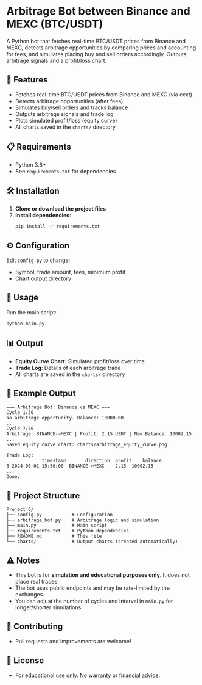 # Arbitrage Bot between Binance and MEXC (BTC/USDT)

A Python bot that fetches real-time BTC/USDT prices from Binance and MEXC, detects arbitrage opportunities by comparing prices and accounting for fees, and simulates placing buy and sell orders accordingly. Outputs arbitrage signals and a profit/loss chart.

## 🚀 Features
- Fetches real-time BTC/USDT prices from Binance and MEXC (via ccxt)
- Detects arbitrage opportunities (after fees)
- Simulates buy/sell orders and tracks balance
- Outputs arbitrage signals and trade log
- Plots simulated profit/loss (equity curve)
- All charts saved in the `charts/` directory

## 📋 Requirements
- Python 3.8+
- See `requirements.txt` for dependencies

## 🛠️ Installation
1. **Clone or download the project files**
2. **Install dependencies**:
   ```bash
   pip install -r requirements.txt
   ```

## ⚙️ Configuration
Edit `config.py` to change:
- Symbol, trade amount, fees, minimum profit
- Chart output directory

## 🎯 Usage
Run the main script:
```bash
python main.py
```

## 📊 Output
- **Equity Curve Chart**: Simulated profit/loss over time
- **Trade Log**: Details of each arbitrage trade
- All charts are saved in the `charts/` directory

## 📝 Example Output
```
=== Arbitrage Bot: Binance vs MEXC ===
Cycle 1/30
No arbitrage opportunity. Balance: 10000.00
...
Cycle 7/30
Arbitrage: BINANCE->MEXC | Profit: 2.15 USDT | New Balance: 10002.15
...
Saved equity curve chart: charts/arbitrage_equity_curve.png

Trade Log:
             timestamp       direction  profit    balance
6 2024-06-01 15:30:00  BINANCE->MEXC    2.15  10002.15
...
Done.
```

## 📁 Project Structure
```
Project 6/
├── config.py           # Configuration
├── arbitrage_bot.py    # Arbitrage logic and simulation
├── main.py             # Main script
├── requirements.txt    # Python dependencies
├── README.md           # This file
└── charts/             # Output charts (created automatically)
```

## ⚠️ Notes
- This bot is for **simulation and educational purposes only**. It does not place real trades.
- The bot uses public endpoints and may be rate-limited by the exchanges.
- You can adjust the number of cycles and interval in `main.py` for longer/shorter simulations.

## 🤝 Contributing
- Pull requests and improvements are welcome!

## 📄 License
- For educational use only. No warranty or financial advice. 